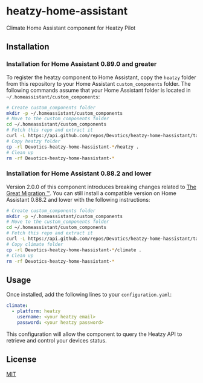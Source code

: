 # heatzy-home-assistant

Climate Home Assistant component for Heatzy Pilot

## Installation

### Installation for Home Assistant 0.89.0 and greater

To register the heatzy component to Home Assistant, copy the `heatzy` folder from this repository to your Home Assistant `custom_components` folder.
The following commands assume that your Home Assistant folder is located in `~/.homeassistant/custom_components`:

```bash
# Create custom_components folder
mkdir -p ~/.homeassistant/custom_components
# Move to the custom_components folder
cd ~/.homeassistant/custom_components
# Fetch this repo and extract it
curl -L https://api.github.com/repos/Devotics/heatzy-home-hassistant/tarball/master | tar -xz
# Copy heatzy folder
cp -rl Devotics-heatzy-home-hassistant-*/heatzy .
# Clean up
rm -rf Devotics-heatzy-home-hassistant-*
```

### Installation for Home Assistant 0.88.2 and lower

Version 2.0.0 of this component introduces breaking changes related to [The Great Migration ™](https://developers.home-assistant.io/blog/2019/02/19/the-great-migration.html). You can still install a compatible version on Home Assistant 0.88.2 and lower with the following instructions:

```bash
# Create custom_components folder
mkdir -p ~/.homeassistant/custom_components
# Move to the custom_components folder
cd ~/.homeassistant/custom_components
# Fetch this repo and extract it
curl -L https://api.github.com/repos/Devotics/heatzy-home-hassistant/tarball/1.1.1 | tar -xz
# Copy climate folder
cp -rl Devotics-heatzy-home-hassistant-*/climate .
# Clean up
rm -rf Devotics-heatzy-home-hassistant-*
```

## Usage

Once installed, add the following lines to your `configuration.yaml`:

```yaml
climate:
  - platform: heatzy
    username: <your heatzy email>
    password: <your heatzy password>
```

This configuration will allow the component to query the Heatzy API to retrieve and control your devices status.

## License

[MIT](https://oss.ninja/mit/devotics)

